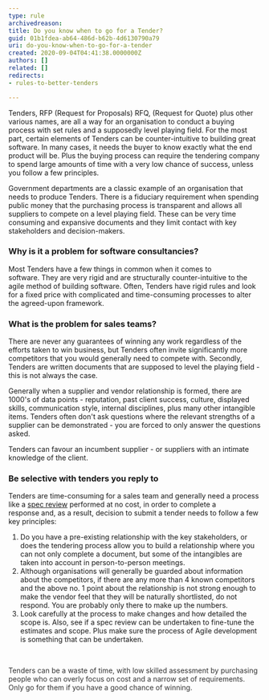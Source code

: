 ```yaml
---
type: rule
archivedreason: 
title: Do you know when to go for a Tender?
guid: 01b1fdea-ab64-486d-b62b-4d6130790a79
uri: do-you-know-when-to-go-for-a-tender
created: 2020-09-04T04:41:38.0000000Z
authors: []
related: []
redirects:
- rules-to-better-tenders

---
```


Tenders, RFP (Request for Proposals) RFQ, (Request for Quote) plus other various names, are all a way for an organisation to conduct a buying process with set rules and a supposedly level playing field. For the most part, certain elements of Tenders can be counter-intuitive to building great software. In many cases, it needs the buyer to know exactly what the end product will be. Plus the buying process can require the tendering company to spend large amounts of time with a very low chance of success, unless you follow a few principles.

<!--endintro-->

Government departments are a classic example of an organisation that needs to produce Tenders. There is a fiduciary requirement when spending public money that the purchasing process is transparent and allows all suppliers to compete on a level playing field. These can be very time consuming and expansive documents and they limit contact with key stakeholders and decision-makers.

### Why is it a problem for software consultancies?


Most Tenders have a few things in common when it comes to software. They are very rigid and are structurally counter-intuitive to the agile method of building software. Often, Tenders have rigid rules and look for a fixed price with complicated and time-consuming processes to alter the agreed-upon framework.

### What is the problem for sales teams?


There are never any guarantees of winning any work regardless of the efforts taken to win business, but Tenders often invite significantly more competitors that you would generally need to compete with. Secondly, Tenders are written documents that are supposed to level the playing field - this is not always the case.

Generally when a supplier and vendor relationship is formed, there are 1000's of data points - reputation, past client success, culture, displayed skills, communication style, internal disciplines, plus many other intangible items. Tenders often don't ask questions where the relevant strengths of a supplier can be demonstrated - you are forced to only answer the questions asked.

Tenders can favour an incumbent supplier - or suppliers with an intimate knowledge of the client.

### Be selective with tenders you reply to


Tenders are time-consuming for a sales team and generally need a process like a [spec review](/rules-to-better-specification-reviews) performed at no cost, in order to complete a response and, as a result, decision to submit a tender needs to follow a few key principles:

1. Do you have a pre-existing relationship with the key stakeholders, or does the tendering process allow you to build a relationship where you can not only complete a document, but some of the intangibles are taken into account in person-to-person meetings.
2. Although organisations will generally be guarded about information about the competitors, if there are any more than 4 known competitors and the above no. 1 point about the relationship is not strong enough to make the vendor feel that they will be naturally shortlisted, do not respond. You are probably only there to make up the numbers.
3. Look carefully at the process to make changes and how detailed the scope is. Also, see if a spec review can be undertaken to fine-tune the estimates and scope. Plus make sure the process of Agile development is something that can be undertaken.


<font color="#333333"><br></font>

<font color="#333333">Tenders can be a waste of time, with low skilled assessment by purchasing people who can overly focus on cost and a narrow set of requirements. Only go for them if you have a good chance of winning.</font>
